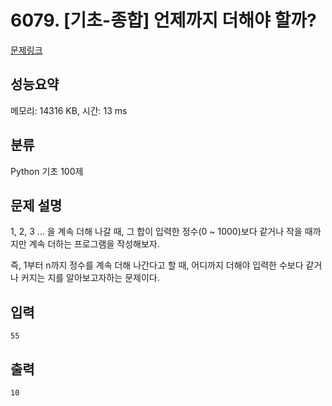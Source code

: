 # 6079. [기초-종합] 언제까지 더해야 할까?

[문제링크](https://codeup.kr/problem.php?id=6079)

## 성능요약

메모리: 14316 KB, 시간: 13 ms

## 분류

Python 기초 100제

## 문제 설명

1, 2, 3 ... 을 계속 더해 나갈 때,
그 합이 입력한 정수(0 ~ 1000)보다 같거나 작을 때까지만
계속 더하는 프로그램을 작성해보자.

즉, 1부터 n까지 정수를 계속 더해 나간다고 할 때,
어디까지 더해야 입력한 수보다 같거나 커지는 지를 알아보고자하는 문제이다.

## 입력

```
55
```

## 출력

```
10
```